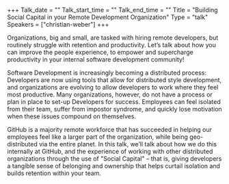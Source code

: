 +++
Talk_date = ""
Talk_start_time = ""
Talk_end_time = ""
Title = "Building Social Capital in your Remote Development Organization"
Type = "talk"
Speakers = ["christian-weber"]
+++

Organizations, big and small, are tasked with hiring remote developers,
but routinely struggle with retention and productivity. Let’s talk about
how you can improve the people experience, to empower and supercharge
productivity in your internal software development community!

Software Development is increasingly becoming a distributed process:
Developers are now using tools that allow for distributed style
development, and organizations are evolving to allow developers to work
where they feel most productive. Many organizations, however, do not
have a process or plan in place to set-up Developers for success.
Employees can feel isolated from their team, suffer from impostor
syndrome, and quickly lose motivation when these issues compound on
themselves.

GitHub is a majority remote workforce that has succeeded in helping our
employees feel like a larger part of the organization, while being
geo-distributed via the entire planet. In this talk, we’ll talk about
how we do this internally at GitHub, and the experience of working with
other distributed organizations through the use of "Social Capital" –
that is, giving developers a tangible sense of belonging and ownership
that helps curtail isolation and builds retention within your team.
